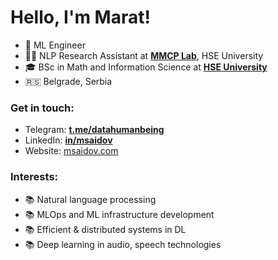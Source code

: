 # Hello, I'm Marat!
- 🔭 ML Engineer
- 👨‍🔬 NLP Research Assistant at [**MMCP Lab**](https://cs.hse.ru/en/ai/computational-pragmatics/), HSE University
- 🎓 BSc in Math and Information Science at [**HSE University**](https://cs.hse.ru/en/)
- 🇷🇸 Belgrade, Serbia

### Get in touch:
- Telegram: [**t.me/datahumanbeing**](https://t.me/datahumanbeing)
- LinkedIn: [**in/msaidov**](https://www.linkedin.com/in/msaidov/)
- Website: [msaidov.com](https://msaidov.com/)

### Interests:

- 📚 Natural language processing
- 📚 MLOps and ML infrastructure development
- 📚 Efficient & distributed systems in DL
- 📚 Deep learning in audio, speech technologies
